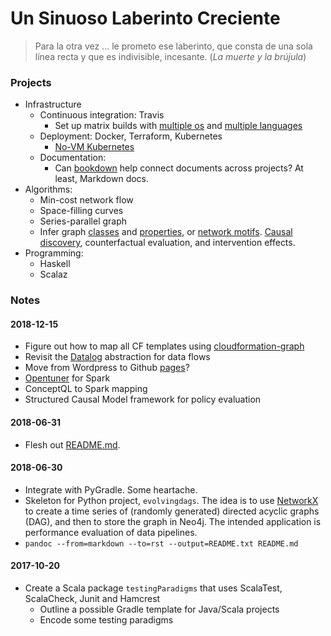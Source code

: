 # Un Sinuoso Laberinto Creciente

> Para la otra vez ... le prometo ese laberinto, que consta de una sola línea recta y que es indivisible, incesante. (_La muerte y la brújula_)

### Projects

* Infrastructure
  * Continuous integration: Travis 
    * Set up matrix builds with [multiple os](https://docs.travis-ci.com/user/multi-os/) and [multiple 
languages](https://stackoverflow.com/questions/27644586/how-to-set-up-travis-ci-with-multiple-languages)
  * Deployment: Docker, Terraform, Kubernetes
    * [No-VM Kubernetes](https://blog.travis-ci.com/2017-10-26-running-kubernetes-on-travis-ci-with-minikube)
  * Documentation:
    * Can [bookdown](https://bookdown.org/yihui/bookdown/) help connect documents across projects? At least,
    Markdown docs.
* Algorithms:
    * Min-cost network flow
    * Space-filling curves
    * Series-parallel graph
    * Infer graph [classes](http://www.graphclasses.org/index.html) and 
    [properties](https://gap-packages.github.io/Digraphs/doc/chap6.html#X7ADDEFD478D470D5),
    or [network motifs](https://en.wikipedia.org/wiki/Network_motif). 
    [Causal discovery](http://ftp.cs.ucla.edu/pub/stat_ser/R156.pdf), counterfactual
    evaluation, and intervention effects.
* Programming:
    * Haskell
    * Scalaz

### Notes

#### 2018-12-15

* Figure out how to map all CF templates using [cloudformation-graph](https://github.com/umayrh/cloudformation-graph)
* Revisit the [Datalog](https://github.com/frankmcsherry/blog/blob/master/posts/2018-05-19.md) abstraction for data flows
* Move from Wordpress to Github [pages](https://yunmingzhang.wordpress.com/2018/06/15/how-to-use-github-pages/#more-2128)?
* [Opentuner](http://opentuner.org/tutorial/setup/) for Spark
* ConceptQL to Spark mapping
* Structured Causal Model framework for policy evaluation

#### 2018-06-31

* Flesh out [README.md](python/evolvingdag/README.md).

#### 2018-06-30

* Integrate with PyGradle. Some heartache. 
* Skeleton for Python project, `evolvingdags`. The idea is to use [NetworkX](https://networkx.github.io) to 
create a time series of (randomly generated) directed acyclic graphs (DAG), and then to
store the graph in Neo4j. The intended application is performance evaluation of data pipelines.
* `pandoc --from=markdown --to=rst --output=README.txt README.md`

#### 2017-10-20
* Create a Scala package `testingParadigms` that uses ScalaTest, ScalaCheck, Junit and Hamcrest 
    * Outline a possible Gradle template for Java/Scala projects 
    * Encode some testing paradigms 
